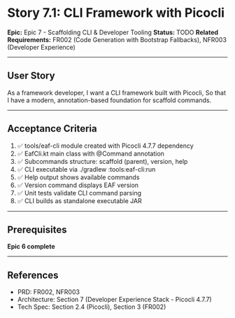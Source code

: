 # Story 7.1: CLI Framework with Picocli

**Epic:** Epic 7 - Scaffolding CLI & Developer Tooling
**Status:** TODO
**Related Requirements:** FR002 (Code Generation with Bootstrap Fallbacks), NFR003 (Developer Experience)

---

## User Story

As a framework developer,
I want a CLI framework built with Picocli,
So that I have a modern, annotation-based foundation for scaffold commands.

---

## Acceptance Criteria

1. ✅ tools/eaf-cli module created with Picocli 4.7.7 dependency
2. ✅ EafCli.kt main class with @Command annotation
3. ✅ Subcommands structure: scaffold (parent), version, help
4. ✅ CLI executable via ./gradlew :tools:eaf-cli:run
5. ✅ Help output shows available commands
6. ✅ Version command displays EAF version
7. ✅ Unit tests validate CLI command parsing
8. ✅ CLI builds as standalone executable JAR

---

## Prerequisites

**Epic 6 complete**

---

## References

- PRD: FR002, NFR003
- Architecture: Section 7 (Developer Experience Stack - Picocli 4.7.7)
- Tech Spec: Section 2.4 (Picocli), Section 3 (FR002)
